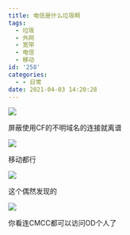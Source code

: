 ```yaml
---
title: 电信是什么垃圾啊
tags:
  - 垃圾
  - 外网
  - 宽带
  - 电信
  - 移动
id: '258'
categories:
  - - 日常
date: 2021-04-03 14:20:28
---
```


![](/wp-content/uploads/2021/04/IMG_20210403_140733.jpg)

屏蔽使用CF的不明域名的连接就离谱

![](/wp-content/uploads/2021/04/IMG_20210403_140709.jpg)

移动都行

![](/wp-content/uploads/2021/04/IMG_20210403_140653.jpg)

这个偶然发现的

![](/wp-content/uploads/2021/04/IMG_20210403_140634.jpg)

你看连CMCC都可以访问OD个人了